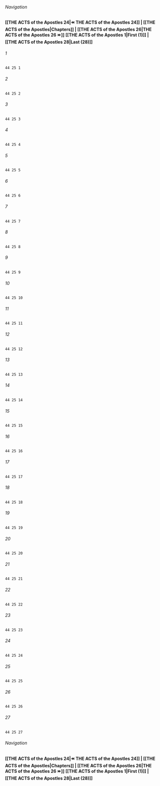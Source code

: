 
###### Navigation
**[[THE ACTS of the Apostles 24|⏪ THE ACTS of the Apostles 24]] | [[THE ACTS of the Apostles|Chapters]] | [[THE ACTS of the Apostles 26|THE ACTS of the Apostles 26 ⏩]]**
**[[THE ACTS of the Apostles 1|First (1)]] | [[THE ACTS of the Apostles 28|Last (28)]]**

###### 1
``` verse
44 25 1 
```
###### 2
``` verse
44 25 2 
```
###### 3
``` verse
44 25 3 
```
###### 4
``` verse
44 25 4 
```
###### 5
``` verse
44 25 5 
```
###### 6
``` verse
44 25 6 
```
###### 7
``` verse
44 25 7 
```
###### 8
``` verse
44 25 8 
```
###### 9
``` verse
44 25 9 
```
###### 10
``` verse
44 25 10 
```
###### 11
``` verse
44 25 11 
```
###### 12
``` verse
44 25 12 
```
###### 13
``` verse
44 25 13 
```
###### 14
``` verse
44 25 14 
```
###### 15
``` verse
44 25 15 
```
###### 16
``` verse
44 25 16 
```
###### 17
``` verse
44 25 17 
```
###### 18
``` verse
44 25 18 
```
###### 19
``` verse
44 25 19 
```
###### 20
``` verse
44 25 20 
```
###### 21
``` verse
44 25 21 
```
###### 22
``` verse
44 25 22 
```
###### 23
``` verse
44 25 23 
```
###### 24
``` verse
44 25 24 
```
###### 25
``` verse
44 25 25 
```
###### 26
``` verse
44 25 26 
```
###### 27
``` verse
44 25 27 
```

###### Navigation
**[[THE ACTS of the Apostles 24|⏪ THE ACTS of the Apostles 24]] | [[THE ACTS of the Apostles|Chapters]] | [[THE ACTS of the Apostles 26|THE ACTS of the Apostles 26 ⏩]]**
**[[THE ACTS of the Apostles 1|First (1)]] | [[THE ACTS of the Apostles 28|Last (28)]]**

